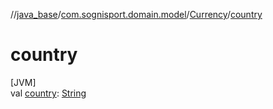 //[java_base](../../../index.md)/[com.sognisport.domain.model](../index.md)/[Currency](index.md)/[country](country.md)

# country

[JVM]\
val [country](country.md): [String](https://docs.oracle.com/javase/8/docs/api/java/lang/String.html)
